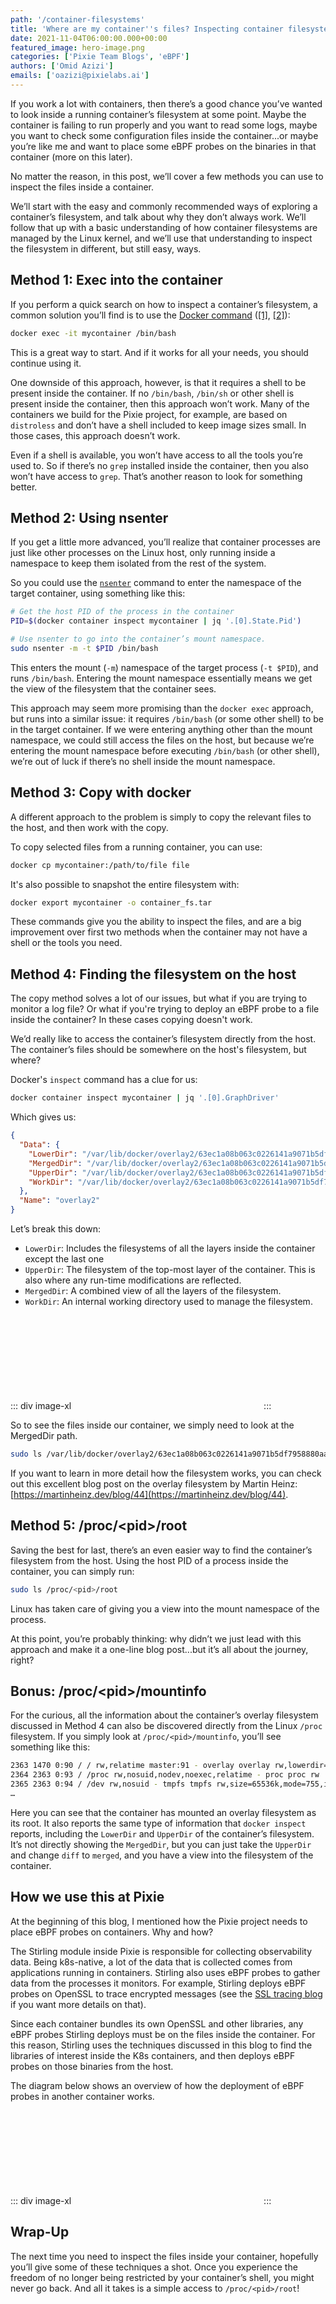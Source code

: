```yaml
---
path: '/container-filesystems'
title: 'Where are my container''s files? Inspecting container filesystems'
date: 2021-11-04T06:00:00.000+00:00
featured_image: hero-image.png
categories: ['Pixie Team Blogs', 'eBPF']
authors: ['Omid Azizi']
emails: ['oazizi@pixielabs.ai']
---
```


If you work a lot with containers, then there’s a good chance you’ve wanted to look inside a running container’s filesystem at some point. Maybe the container is failing to run properly and you want to read some logs, maybe you want to check some configuration files inside the container...or maybe you’re like me and want to place some eBPF probes on the binaries in that container (more on this later).

No matter the reason, in this post, we’ll cover a few methods you can use to inspect the files inside a container.

We’ll start with the easy and commonly recommended ways of exploring a container’s filesystem, and talk about why they don’t always work. We’ll follow that up with a basic understanding of how container filesystems are managed by the Linux kernel, and we’ll use that understanding to inspect the filesystem in different, but still easy, ways.

## Method 1: Exec into the container

If you perform a quick search on how to inspect a container’s filesystem, a common solution you’ll find is to use the [Docker command](https://docs.docker.com/engine/reference/commandline/exec/) ([[1]](https://stackoverflow.com/questions/20813486/exploring-docker-containers-file-system), [[2]](https://www.baeldung.com/ops/docker-container-filesystem)):

```bash
docker exec -it mycontainer /bin/bash
```

This is a great way to start. And if it works for all your needs, you should continue using it.

One downside of this approach, however, is that it requires a shell to be present inside the container. If no `/bin/bash`, `/bin/sh` or other shell is present inside the container, then this approach won’t work. Many of the containers we build for the Pixie project, for example, are based on `distroless` and don’t have a shell included to keep image sizes small. In those cases, this approach doesn’t work.

Even if a shell is available, you won’t have access to all the tools you’re used to. So if there’s no `grep` installed inside the container, then you also won’t have access to `grep`. That’s another reason to look for something better.

## Method 2: Using nsenter

If you get a little more advanced, you’ll realize that container processes are just like other processes on the Linux host, only running inside a namespace to keep them isolated from the rest of the system.

So you could use the [`nsenter`](https://man7.org/linux/man-pages/man1/nsenter.1.html) command to enter the namespace of the target container, using something like this:

```bash
# Get the host PID of the process in the container
PID=$(docker container inspect mycontainer | jq '.[0].State.Pid')

# Use nsenter to go into the container’s mount namespace.
sudo nsenter -m -t $PID /bin/bash
```

This enters the mount (`-m`) namespace of the target process (`-t $PID`), and runs `/bin/bash`. Entering the mount namespace essentially means we get the view of the filesystem that the container sees.

This approach may seem more promising than the `docker exec` approach, but runs into a similar issue: it requires `/bin/bash` (or some other shell) to be in the target container. If we were entering anything other than the mount namespace, we could still access the files on the host, but because we’re entering the mount namespace before executing `/bin/bash` (or other shell), we’re out of luck if there’s no shell inside the mount namespace.

## Method 3: Copy with docker

A different approach to the problem is simply to copy the relevant files to the host, and then work with the copy.

To copy selected files from a running container, you can use:

```bash
docker cp mycontainer:/path/to/file file
```

It's also possible to snapshot the entire filesystem with:

```bash
docker export mycontainer -o container_fs.tar
```

These commands give you the ability to inspect the files, and are a big improvement over first two methods when the container may not have a shell or the tools you need.

## Method 4: Finding the filesystem on the host

The copy method solves a lot of our issues, but what if you are trying to monitor a log file? Or what if you're trying to deploy an eBPF probe to a file inside the container? In these cases copying doesn't work.

We’d really like to access the container’s filesystem directly from the host. The container’s files should be somewhere on the host's filesystem, but where?

Docker's `inspect` command has a clue for us:

```bash
docker container inspect mycontainer | jq '.[0].GraphDriver'
```

Which gives us:

```json
{
  "Data": {
    "LowerDir": "/var/lib/docker/overlay2/63ec1a08b063c0226141a9071b5df7958880aae6be5dc9870a279a13ff7134ab-init/diff:/var/lib/docker/overlay2/524a0d000817a3c20c5d32b79c6153aea545ced8eed7b78ca25e0d74c97efc0d/diff",
    "MergedDir": "/var/lib/docker/overlay2/63ec1a08b063c0226141a9071b5df7958880aae6be5dc9870a279a13ff7134ab/merged",
    "UpperDir": "/var/lib/docker/overlay2/63ec1a08b063c0226141a9071b5df7958880aae6be5dc9870a279a13ff7134ab/diff",
    "WorkDir": "/var/lib/docker/overlay2/63ec1a08b063c0226141a9071b5df7958880aae6be5dc9870a279a13ff7134ab/work"
  },
  "Name": "overlay2"
}
```

Let’s break this down:

- `LowerDir`: Includes the filesystems of all the layers inside the container except the last one
- `UpperDir`: The filesystem of the top-most layer of the container. This is also where any run-time modifications are reflected.
- `MergedDir`: A combined view of all the layers of the filesystem.
- `WorkDir`: An internal working directory used to manage the filesystem.

::: div image-xl
<svg title='Structure of container filesystems based on overlayfs.' src='overlayfs.png' />
:::

So to see the files inside our container, we simply need to look at the MergedDir path.

```bash
sudo ls /var/lib/docker/overlay2/63ec1a08b063c0226141a9071b5df7958880aae6be5dc9870a279a13ff7134ab/merged
```

If you want to learn in more detail how the filesystem works, you can check out this excellent blog post on the overlay filesystem by Martin Heinz: [https://martinheinz.dev/blog/44](https://martinheinz.dev/blog/44).

## Method 5: /proc/&lt;pid&gt;/root

Saving the best for last, there’s an even easier way to find the container’s filesystem from the host. Using the host PID of a process inside the container, you can simply run:

```bash
sudo ls /proc/<pid>/root
```

Linux has taken care of giving you a view into the mount namespace of the process.

At this point, you’re probably thinking: why didn’t we just lead with this approach and make it a one-line blog post...but it’s all about the journey, right?

## Bonus: /proc/&lt;pid&gt;/mountinfo

For the curious, all the information about the container’s overlay filesystem discussed in Method 4 can also be discovered directly from the Linux `/proc` filesystem. If you simply look at `/proc/<pid>/mountinfo`, you’ll see something like this:

```bash
2363 1470 0:90 / / rw,relatime master:91 - overlay overlay rw,lowerdir=/var/lib/docker/overlay2/l/YZVAVZS6HYQHLGEPJHZSWTJ4ZU:/var/lib/docker/overlay2/l/ZYW5O24UWWKAUH6UW7K2DGV3PB,upperdir=/var/lib/docker/overlay2/63ec1a08b063c0226141a9071b5df7958880aae6be5dc9870a279a13ff7134ab/diff,workdir=/var/lib/docker/overlay2/63ec1a08b063c0226141a9071b5df7958880aae6be5dc9870a279a13ff7134ab/work
2364 2363 0:93 / /proc rw,nosuid,nodev,noexec,relatime - proc proc rw
2365 2363 0:94 / /dev rw,nosuid - tmpfs tmpfs rw,size=65536k,mode=755,inode64
…
```

Here you can see that the container has mounted an overlay filesystem as its root. It also reports the same type of information that `docker inspect` reports, including the `LowerDir` and `UpperDir` of the container’s filesystem. It’s not directly showing the `MergedDir`, but you can just take the `UpperDir` and change `diff` to `merged`, and you have a view into the filesystem of the container.

## How we use this at Pixie

At the beginning of this blog, I mentioned how the Pixie project needs to place eBPF probes on containers. Why and how?

The Stirling module inside Pixie is responsible for collecting observability data. Being k8s-native, a lot of the data that is collected comes from applications running in containers. Stirling also uses eBPF probes to gather data from the processes it monitors. For example, Stirling deploys eBPF probes on OpenSSL to trace encrypted messages (see the [SSL tracing blog](https://blog.px.dev/ebpf-openssl-tracing/) if you want more details on that).

Since each container bundles its own OpenSSL and other libraries, any eBPF probes Stirling deploys must be on the files inside the container. For this reason, Stirling uses the techniques discussed in this blog to find the libraries of interest inside the K8s containers, and then deploys eBPF probes on those binaries from the host.

The diagram below shows an overview of how the deployment of eBPF probes in another container works.

::: div image-xl
<svg title='Stirling deploys eBPF probes on other containers by mounting the host filesystem, and then finding the target container filesystem on the host.' src='accessing-container-files.png' />
:::

## Wrap-Up

The next time you need to inspect the files inside your container, hopefully you’ll give some of these techniques a shot. Once you experience the freedom of no longer being restricted by your container’s shell, you might never go back. And all it takes is a simple access to `/proc/<pid>/root`!
